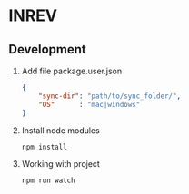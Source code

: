 # INREV

## Development

1. Add file package.user.json

	```json
	{
		"sync-dir": "path/to/sync_folder/",
		"OS"      : "mac|windows"
	}
	```

2. Install node modules

	`npm install`

3. Working with project

	`npm run watch`
